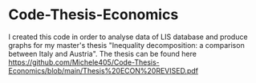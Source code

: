 # Code-Thesis-Economics
I created this code in order to analyse data of LIS database and 
produce graphs for my master's thesis "Inequality decomposition:
a comparison between Italy and Austria". The thesis can be found
here https://github.com/Michele405/Code-Thesis-Economics/blob/main/Thesis%20ECON%20REVISED.pdf
